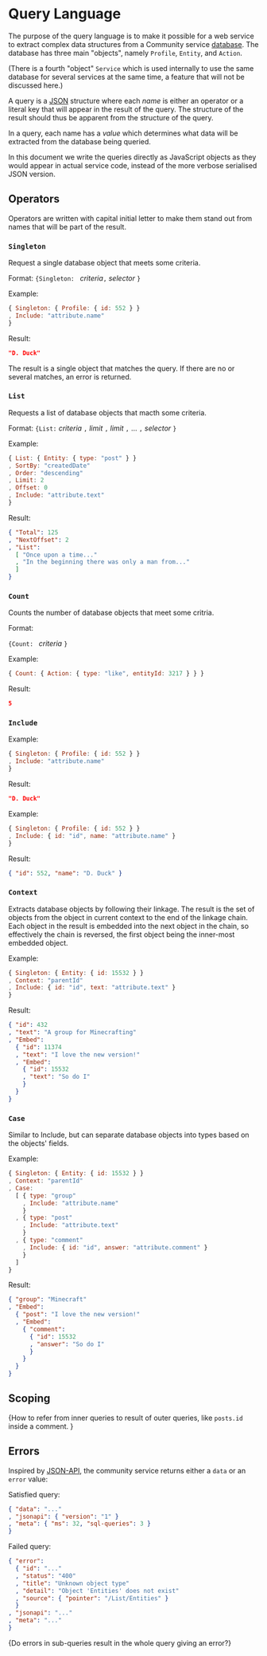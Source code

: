 # Query Language

The purpose of the query language is to make it possible for a web service to extract complex data structures from a Community service [database](db-model.md).  The database has three main "objects", namely `Profile`, `Entity`, and `Action`.

(There is a fourth "object" `Service` which is used internally to use the same database for several services at the same time, a feature that will not be discussed here.)

A query is a [JSON](http://json.org) structure where each *name* is either an operator or a literal key that will appear in the result of the query.  The structure of the result should thus be apparent from the structure of the query.

In a query, each name has a *value* which determines what data will be extracted from the database being queried.

In this document we write the queries directly as JavaScript objects as they would appear in actual service code, instead of the more verbose serialised JSON version.

## Operators

Operators are written with capital initial letter to make them stand out from names that will be part of the result.

### `Singleton`

Request a single database object that meets some criteria.

Format: `{Singleton: ` *criteria*`,` *selector* `}`

Example:

```js
{ Singleton: { Profile: { id: 552 } }
, Include: "attribute.name"
}
```
Result:
```json
"D. Duck"
```

The result is a single object that matches the query.  If there are no or several matches, an error is returned.


### `List`

Requests a list of database objects that macth some criteria.

Format: `{List:` *criteria* `,` *limit* `,` *limit* `,` ... `,` *selector* `}`

Example:

```js
{ List: { Entity: { type: "post" } }
, SortBy: "createdDate"
, Order: "descending"
, Limit: 2
, Offset: 0
, Include: "attribute.text"
}
```
Result:
```json
{ "Total": 125
, "NextOffset": 2
, "List":
  [ "Once upon a time..."
  , "In the beginning there was only a man from..."
  ]
}
```


### `Count`

Counts the number of database objects that meet some critria.

Format:

`{Count: ` *criteria* `}`

Example:

```js
{ Count: { Action: { type: "like", entityId: 3217 } } }
```
Result:
```json
5
```


### `Include`

Example:

```js
{ Singleton: { Profile: { id: 552 } }
, Include: "attribute.name"
}
```
Result:
```json
"D. Duck"
```

Example:

```js
{ Singleton: { Profile: { id: 552 } }
, Include: { id: "id", name: "attribute.name" }
}
```
Result:
```json
{ "id": 552, "name": "D. Duck" }
```


### `Context`

Extracts database objects by following their linkage.  The result is the set of objects from the object in current context to the end of the linkage chain.  Each object in the result is embedded into the next object in the chain, so effectively the chain is reversed, the first object being the inner-most embedded object.

Example:

```js
{ Singleton: { Entity: { id: 15532 } }
, Context: "parentId"
, Include: { id: "id", text: "attribute.text" }
}
```
Result:
```json
{ "id": 432
, "text": "A group for Minecrafting"
, "Embed":
  { "id": 11374
  , "text": "I love the new version!"
  , "Embed":
    { "id": 15532
    , "text": "So do I"
    }
  }
}
```

### `Case`

Similar to Include, but can separate database objects into types based on the objects' fields.

Example:

```js
{ Singleton: { Entity: { id: 15532 } }
, Context: "parentId"
, Case:
  [ { type: "group"
    , Include: "attribute.name"
    }
  , { type: "post"
    , Include: "attribute.text"
    }
  , { type: "comment"
    , Include: { id: "id", answer: "attribute.comment" }
    }
  ]
}
```
Result:
```json
{ "group": "Minecraft"
, "Embed":
  { "post": "I love the new version!"
  , "Embed":
    { "comment":
      { "id": 15532
      , "answer": "So do I"
      }
    }
  }
}
```

## Scoping

{How to refer from inner queries to result of outer queries, like `posts.id` inside a comment. }

## Errors

Inspired by [JSON-API](http://jsonapi.org/), the community service returns either a `data` or an `error` value:

Satisfied query:
```json
{ "data": "..."
, "jsonapi": { "version": "1" }
, "meta": { "ms": 32, "sql-queries": 3 }
}
```

Failed query:
```json
{ "error":
  { "id": "..."
  , "status": "400"
  , "title": "Unknown object type"
  , "detail": "Object 'Entities' does not exist"
  , "source": { "pointer": "/List/Entities" }
  }
, "jsonapi": "..."
, "meta": "..."
}
```

{Do errors in sub-queries result in the whole query giving an error?}

